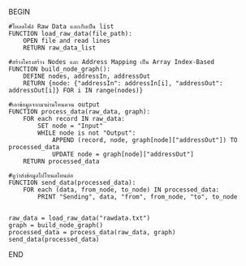 BEGIN

    #โหลดไฟล์ Raw Data และเก็บเป็น list
    FUNCTION load_raw_data(file_path):
        OPEN file and read lines
        RETURN raw_data_list

    #สร้างโครงสร้าง Nodes และ Address Mapping เป็น Array Index-Based 
    FUNCTION build_node_graph():
        DEFINE nodes, addressIn, addressOut
        RETURN {node: {"addressIn": addressIn[i], "addressOut": addressOut[i]} FOR i IN range(nodes)}

    #เอาข้อมูลจากมาผ่านโหนดจน output
    FUNCTION process_data(raw_data, graph):
        FOR each record IN raw_data:
            SET node = "Input"
            WHILE node is not "Output":
                APPEND (record, node, graph[node]["addressOut"]) TO processed_data
                UPDATE node = graph[node]["addressOut"]
        RETURN processed_data

    #ดูว่าส่งข้อมูลไปโหนดไหนต่อ
    FUNCTION send_data(processed_data):
        FOR each (data, from_node, to_node) IN processed_data:
            PRINT "Sending", data, "from", from_node, "to", to_node


    raw_data = load_raw_data("rawdata.txt")
    graph = build_node_graph()
    processed_data = process_data(raw_data, graph)
    send_data(processed_data)

END
